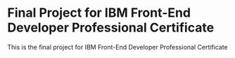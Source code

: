 # Final Project for IBM Front-End Developer Professional Certificate

This is the final project for IBM Front-End Developer Professional Certificate

